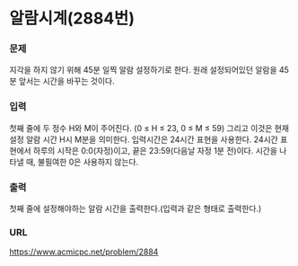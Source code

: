 # 알람시계\(2884번\)

### 문제

지각을 하지 않기 위해 45분 일찍 알람 설정하기로 한다.
원래 설정되어있던 알람을 45분 앞서는 시간을 바꾸는 것이다. 
     

### 입력

첫째 줄에 두 정수 H와 M이 주어진다. \(0 ≤ H ≤ 23, 0 ≤ M ≤ 59\) 그리고 이것은 현재 설정 알람 시간 H시 M분을 의미한다.
입력시간은 24시간 표현을 사용한다. 24시간 표현에서 하루의 시작은 0:0\(자정\)이고, 끝은 23:59\(다음날 자정 1분 전\)이다.
시간을 나타낼 때, 불필여한 0은 사용하지 않는다.


### 출력

첫째 줄에 설정해야하는 알람 시간을 출력한다.\(입력과 같은 형태로 출력한다.\)


### URL

https://www.acmicpc.net/problem/2884